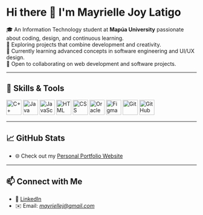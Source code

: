 # Hi there 👋 I'm Mayrielle Joy Latigo  

🎓 An Information Technology student at **Mapúa University** passionate about coding, design, and continuous learning.  
🚀 Exploring projects that combine development and creativity.  
🌱 Currently learning advanced concepts in software engineering and UI/UX design.  
🤝 Open to collaborating on web development and software projects.  

---

## 🔧 Skills & Tools  

<p align="left">
  <!-- Languages -->
  <img src="https://cdn.jsdelivr.net/gh/devicons/devicon/icons/cplusplus/cplusplus-original.svg" alt="C++" width="40" height="40"/>  
  <img src="https://cdn.jsdelivr.net/gh/devicons/devicon/icons/java/java-original.svg" alt="Java" width="40" height="40"/>  
  <img src="https://cdn.jsdelivr.net/gh/devicons/devicon/icons/javascript/javascript-original.svg" alt="JavaScript" width="40" height="40"/>  
  <img src="https://cdn.jsdelivr.net/gh/devicons/devicon/icons/html5/html5-original.svg" alt="HTML" width="40" height="40"/>  
  <img src="https://cdn.jsdelivr.net/gh/devicons/devicon/icons/css3/css3-original.svg" alt="CSS" width="40" height="40"/>  

  <!-- Database -->
  <img src="https://cdn.jsdelivr.net/gh/devicons/devicon/icons/oracle/oracle-original.svg" alt="Oracle" width="40" height="40"/>  

  <!-- Design -->
  <img src="https://cdn.jsdelivr.net/gh/devicons/devicon/icons/figma/figma-original.svg" alt="Figma" width="40" height="40"/>  

  <!-- Version Control -->
  <img src="https://cdn.jsdelivr.net/gh/devicons/devicon/icons/git/git-original.svg" alt="Git" width="40" height="40"/>  
  <img src="https://cdn.jsdelivr.net/gh/devicons/devicon/icons/github/github-original.svg" alt="GitHub" width="40" height="40"/>  
</p>

---

## 📈 GitHub Stats  
- 🌐 Check out my [Personal Portfolio Website](https://mayriellej.github.io/portfolio/)

---

## 📫 Connect with Me  
- 💼 [LinkedIn](http://linkedin.com/in/mayrielle-joy-latigo-979012379)  
- ✉️ Email: *mayriellej@gmail.com*  

